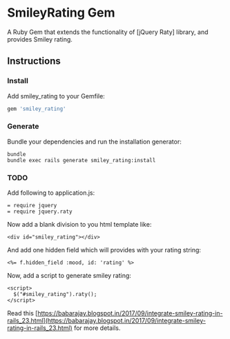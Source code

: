 # SmileyRating Gem

A Ruby Gem that extends the functionality of [jQuery Raty] library, and provides Smiley rating.

## Instructions

### Install

Add smiley_rating to your Gemfile:

```ruby
gem 'smiley_rating'
```

### Generate

Bundle your dependencies and run the installation generator:

```shell
bundle
bundle exec rails generate smiley_rating:install
```

### TODO

Add following to application.js:

```
= require jquery
= require jquery.raty
```

Now add a blank division to you html template like:

```
<div id="smiley_rating"></div>
```

And add one hidden  field which will provides with your rating string:

```
<%= f.hidden_field :mood, id: 'rating' %>
```

Now, add a script to generate smiley rating:

```
<script>
  $("#smiley_rating").raty();
</script>
```
Read this [https://babarajay.blogspot.in/2017/09/integrate-smiley-rating-in-rails_23.html](https://babarajay.blogspot.in/2017/09/integrate-smiley-rating-in-rails_23.html) for more details.
